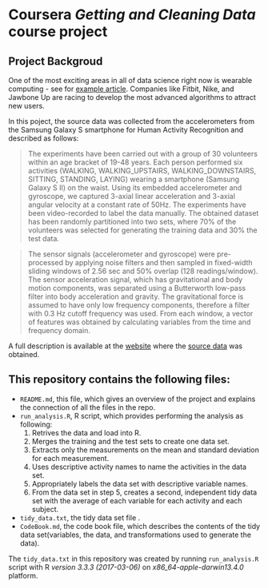 # Coursera *Getting and Cleaning Data* course project

## Project Backgroud

One of the most exciting areas in all of data science right now is wearable computing - see for [example article](http://www.insideactivitytracking.com/data-science-activity-tracking-and-the-battle-for-the-worlds-top-sports-brand/). Companies like Fitbit, Nike, and Jawbone Up are racing to develop the most advanced algorithms to attract new users.

In this poject, the source data was collected from the accelerometers from the Samsung Galaxy S smartphone for Human Activity Recognition and described as follows:

> The experiments have been carried out with a group of 30 volunteers within an age bracket of 19-48 years. Each person performed six activities (WALKING, WALKING_UPSTAIRS, WALKING_DOWNSTAIRS, SITTING, STANDING, LAYING) wearing a smartphone (Samsung Galaxy S II) on the waist. Using its embedded accelerometer and gyroscope, we captured 3-axial linear acceleration and 3-axial angular velocity at a constant rate of 50Hz. The experiments have been video-recorded to label the data manually. The obtained dataset has been randomly partitioned into two sets, where 70% of the volunteers was selected for generating the training data and 30% the test data.

> The sensor signals (accelerometer and gyroscope) were pre-processed by applying noise filters and then sampled in fixed-width sliding windows of 2.56 sec and 50% overlap (128 readings/window). The sensor acceleration signal, which has gravitational and body motion components, was separated using a Butterworth low-pass filter into body acceleration and gravity. The gravitational force is assumed to have only low frequency components, therefore a filter with 0.3 Hz cutoff frequency was used. From each window, a vector of features was obtained by calculating variables from the time and frequency domain.

A full description is available at the [website](http://archive.ics.uci.edu/ml/datasets/Human+Activity+Recognition+Using+Smartphones) where the [source data](https://d396qusza40orc.cloudfront.net/getdata%2Fprojectfiles%2FUCI%20HAR%20Dataset.zip) was obtained. 

## This repository contains the following files:

- `README.md`, this file, which gives an overview of the project and explains the connection of all the files in the repo.
- `run_analysis.R`, R script, which provides performing the analysis as following:
  1. Retrives the data and load into R.
  2. Merges the training and the test sets to create one data set.
  3. Extracts only the measurements on the mean and standard deviation for each measurement.
  4. Uses descriptive activity names to name the activities in the data set.
  5. Appropriately labels the data set with descriptive variable names.
  6. From the data set in step 5, creates a second, independent tidy data set with the average of each variable for each activity and each subject.
- `tidy_data.txt`, the tidy data set file .
- `CodeBook.md`, the code book file, which describes the contents of the tidy data set(variables, the data, and transformations used to generate the data).

The `tidy_data.txt` in this repository was created by running `run_analysis.R` script with R *version 3.3.3 (2017-03-06)* on *x86_64-apple-darwin13.4.0* platform.



